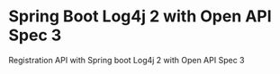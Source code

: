 # Spring Boot Log4j 2 with Open API Spec 3

Registration API with Spring boot Log4j 2 with Open API Spec 3
